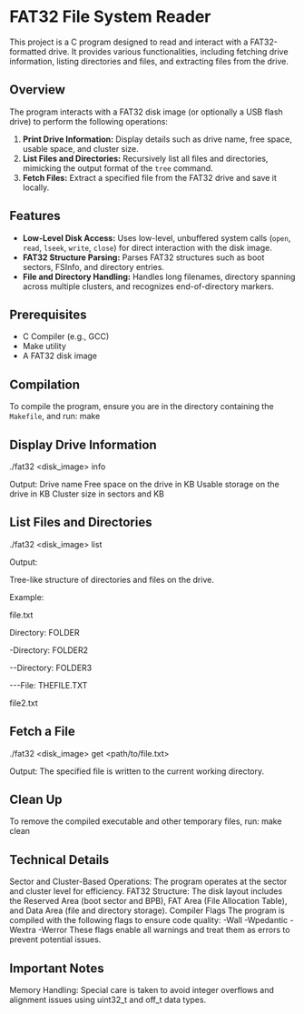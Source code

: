 # FAT32 File System Reader

This project is a C program designed to read and interact with a FAT32-formatted drive. It provides various functionalities, including fetching drive information, listing directories and files, and extracting files from the drive.

## Overview

The program interacts with a FAT32 disk image (or optionally a USB flash drive) to perform the following operations:

1. **Print Drive Information:** Display details such as drive name, free space, usable space, and cluster size.
2. **List Files and Directories:** Recursively list all files and directories, mimicking the output format of the `tree` command.
3. **Fetch Files:** Extract a specified file from the FAT32 drive and save it locally.

## Features

- **Low-Level Disk Access:** Uses low-level, unbuffered system calls (`open`, `read`, `lseek`, `write`, `close`) for direct interaction with the disk image.
- **FAT32 Structure Parsing:** Parses FAT32 structures such as boot sectors, FSInfo, and directory entries.
- **File and Directory Handling:** Handles long filenames, directory spanning across multiple clusters, and recognizes end-of-directory markers.

## Prerequisites

- C Compiler (e.g., GCC)
- Make utility
- A FAT32 disk image

## Compilation

To compile the program, ensure you are in the directory containing the `Makefile`, and run:
make

## Display Drive Information
./fat32 <disk_image> info

Output:
Drive name
Free space on the drive in KB
Usable storage on the drive in KB
Cluster size in sectors and KB

## List Files and Directories
./fat32 <disk_image> list

Output:

Tree-like structure of directories and files on the drive.

Example:

file.txt

Directory: FOLDER

-Directory: FOLDER2

--Directory: FOLDER3

---File: THEFILE.TXT

file2.txt

## Fetch a File
./fat32 <disk_image> get <path/to/file.txt>

Output:
The specified file is written to the current working directory.

## Clean Up
To remove the compiled executable and other temporary files, run:
make clean

## Technical Details
Sector and Cluster-Based Operations: The program operates at the sector and cluster level for efficiency.
FAT32 Structure: The disk layout includes the Reserved Area (boot sector and BPB), FAT Area (File Allocation Table), and Data Area (file and directory storage).
Compiler Flags
The program is compiled with the following flags to ensure code quality:
-Wall -Wpedantic -Wextra -Werror
These flags enable all warnings and treat them as errors to prevent potential issues.

## Important Notes
Memory Handling: Special care is taken to avoid integer overflows and alignment issues using uint32_t and off_t data types.
